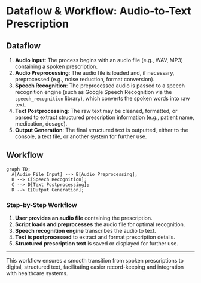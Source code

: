# Dataflow & Workflow: Audio-to-Text Prescription

## Dataflow
1. **Audio Input**: The process begins with an audio file (e.g., WAV, MP3) containing a spoken prescription.
2. **Audio Preprocessing**: The audio file is loaded and, if necessary, preprocessed (e.g., noise reduction, format conversion).
3. **Speech Recognition**: The preprocessed audio is passed to a speech recognition engine (such as Google Speech Recognition via the `speech_recognition` library), which converts the spoken words into raw text.
4. **Text Postprocessing**: The raw text may be cleaned, formatted, or parsed to extract structured prescription information (e.g., patient name, medication, dosage).
5. **Output Generation**: The final structured text is outputted, either to the console, a text file, or another system for further use.

## Workflow
```mermaid
graph TD;
  A[Audio File Input] --> B[Audio Preprocessing];
  B --> C[Speech Recognition];
  C --> D[Text Postprocessing];
  D --> E[Output Generation];
```

### Step-by-Step Workflow
1. **User provides an audio file** containing the prescription.
2. **Script loads and preprocesses** the audio file for optimal recognition.
3. **Speech recognition engine** transcribes the audio to text.
4. **Text is postprocessed** to extract and format prescription details.
5. **Structured prescription text** is saved or displayed for further use.

---

This workflow ensures a smooth transition from spoken prescriptions to digital, structured text, facilitating easier record-keeping and integration with healthcare systems. 